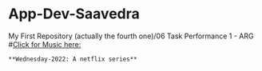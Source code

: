 # App-Dev-Saavedra
My First Repository (actually the fourth one)/06 Task Performance 1 - ARG
		#[Click for Music here:](https://www.youtube.com/watch?v=tT6ldYOKe5Y)
		
		
	**Wednesday-2022: A netflix series**
	

